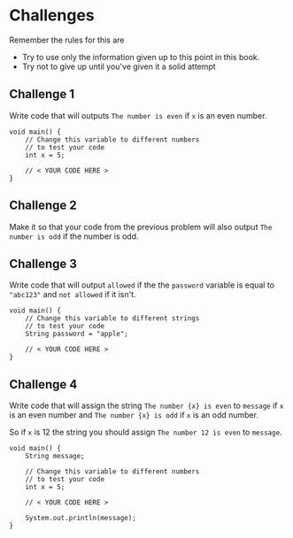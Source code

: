 # Challenges

Remember the rules for this are

- Try to use only the information given up to this point in this book.
- Try not to give up until you've given it a solid attempt

## Challenge 1

Write code that will outputs `The number is even` if `x` is an even number.

```java,editable
void main() {
    // Change this variable to different numbers
    // to test your code
    int x = 5;

    // < YOUR CODE HERE >
}
```

## Challenge 2

Make it so that your code from the previous problem will also output `The number is odd`
if the number is odd.

## Challenge 3

Write code that will output `allowed` if the the `password` variable is equal to
`"abc123"` and `not allowed` if it isn't.

```java,editable
void main() {
    // Change this variable to different strings
    // to test your code
    String password = "apple";

    // < YOUR CODE HERE >
}
```

## Challenge 4

Write code that will assign the string `The number {x} is even` to `message` if `x` is an even number
and `The number {x} is odd` if `x` is an odd number.

So if `x` is 12 the string you should assign `The number 12 is even` to `message`.


```java,editable
void main() {
    String message;

    // Change this variable to different numbers
    // to test your code
    int x = 5;

    // < YOUR CODE HERE >

    System.out.println(message);
}
```
